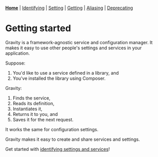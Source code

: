 [**Home**](index.md) | [Identifying](identifying.md) | [Setting](setting.md) | [Getting](getting.md) | [Aliasing](aliasing.md) | [Deprecating](deprecating.md)

# Getting started

Gravity is a framework-agnostic service and configuration manager. It makes it easy to use other people's settings and services in your application.

Suppose:

1. You'd like to use a service defined in a library, and
2. You've installed the library using Composer.

Gravity:

1. Finds the service,
2. Reads its definition,
3. Instantiates it,
4. Returns it to you, and
5. Saves it for the next request.

It works the same for configuration settings.

Gravity makes it easy to create and share services and settings.

Get started with [identifying settings and services](identifying.md)!
